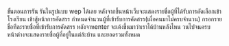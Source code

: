 ขั้นตอนการรัน
รันในรูปแบบ wep ได้เลย 
หลังจากขึ้นหน้าเว็บจะแสดงรายชื่อผู้ที่ได้รับการคัดเลือกเข้าโรงเรียน
เข้าสู้หน้าการคัดสรร
กำหนดจำนวนผู้ที่เข้ารับการคัดสรร(เผื่อคนมาไม่ครบจำนวน)
กรอกรายชื่อทีละรายชื่อที่เข้ารับการคัดสรร หลังจาหenter จะเด้งขึ้นมาว่าเราได้บ้านหลังไหน
วนไปจนครบ 
หน้าต่างจะแสดงรายชื่อผู้ที่อยู่ในแต่ล้ะบ้าน และยอดรวมทั้งหมด
